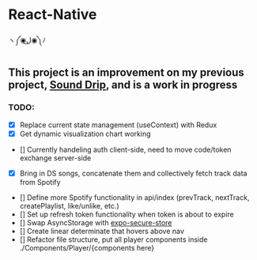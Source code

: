 # React-Native
ヽ༼◉ل͜◉༽ﾉ

## This project is an improvement on my previous project, [Sound Drip](https://github.com/coryortega/SoundDripFE), and is a work in progress

### TODO:
- [x] Replace current state management (useContext) with Redux
- [x] Get dynamic visualization chart working
- [] Currently handeling auth client-side, need to move code/token exchange server-side
- [x] Bring in DS songs, concatenate them and collectively fetch track data from Spotify
- [] Define more Spotify functionality in api/index (prevTrack, nextTrack, createPlaylist, like/unlike, etc.)
- [] Set up refresh token functionality when token is about to expire
- [] Swap AsyncStorage with [expo-secure-store](https://docs.expo.io/guides/authentication/#storing-data)
- [] Create linear determinate that hovers above nav
- [] Refactor file structure, put all player components inside ./Components/Player/{components here}

